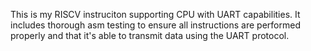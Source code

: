 This is my RISCV instruciton supporting CPU with UART capabilities.
It includes thorough asm testing to ensure all instructions are performed properly and that it's able to transmit data using the UART protocol.
